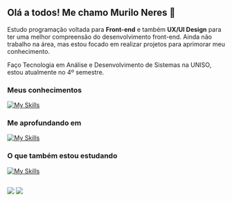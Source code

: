 ## Olá a todos! Me chamo Murilo Neres 👋
Estudo programação voltada para **Front-end** e também **UX/UI Design** para ter uma melhor compreensão do desenvolvimento front-end.
Ainda não trabalho na área, mas estou focado em realizar projetos para aprimorar meu conhecimento.

Faço Tecnologia em Análise e Desenvolvimento de Sistemas na UNISO, estou atualmente no 4º semestre.
### Meus conhecimentos  
[![My Skills](https://skillicons.dev/icons?i=html,css,git,figma&perline=10)](https://skillicons.dev)  

### Me aprofundando em
[![My Skills](https://skillicons.dev/icons?i=js,bootstrap,php,mysql&perline=10)](https://skillicons.dev)

### O que também estou estudando
[![My Skills](https://skillicons.dev/icons?i=react,ts&perline=10)](https://skillicons.dev)

##

<div> 
  <a href="https://www.instagram.com/itsneuba.rt/" target="_blank"><img src="https://img.shields.io/badge/-Instagram-%23E4405F?style=for-the-badge&logo=instagram&logoColor=white" target="_blank"></a>
  <a href="https://www.linkedin.com/in/murilo-neres/" target="_blank"><img src="https://img.shields.io/badge/-LinkedIn-%230077B5?style=for-the-badge&logo=linkedin&logoColor=white" target="_blank"></a>   
</div>
